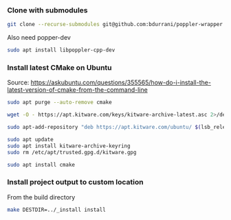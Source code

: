 ### Clone with submodules

```bash
git clone --recurse-submodules git@github.com:bdurrani/poppler-wrapper.git
```

Also need popper-dev

```bash
sudo apt install libpoppler-cpp-dev
```

### Install latest CMake on Ubuntu

Source: https://askubuntu.com/questions/355565/how-do-i-install-the-latest-version-of-cmake-from-the-command-line

```bash
sudo apt purge --auto-remove cmake

wget -O - https://apt.kitware.com/keys/kitware-archive-latest.asc 2>/dev/null | gpg --dearmor - | sudo tee /etc/apt/trusted.gpg.d/kitware.gpg >/dev/null

sudo apt-add-repository "deb https://apt.kitware.com/ubuntu/ $(lsb_release -cs) main"

sudo apt update
sudo apt install kitware-archive-keyring
sudo rm /etc/apt/trusted.gpg.d/kitware.gpg

sudo apt install cmake
```

### Install project output to custom location

From the build directory

```bash
make DESTDIR=../_install install
```
